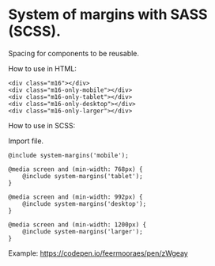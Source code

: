 # System of margins with SASS (SCSS).

Spacing for components to be reusable.

How to use in HTML:

    <div class="m16"></div>
    <div class="m16-only-mobile"></div>
    <div class="m16-only-tablet"></div>
    <div class="m16-only-desktop"></div>
    <div class="m16-only-larger"></div>

How to use in SCSS:

Import file.

    @include system-margins('mobile');

    @media screen and (min-width: 768px) {
        @include system-margins('tablet');
    }

    @media screen and (min-width: 992px) {
        @include system-margins('desktop');
    }

    @media screen and (min-width: 1200px) {
        @include system-margins('larger');
    }

Example: https://codepen.io/feermooraes/pen/zWgeay

